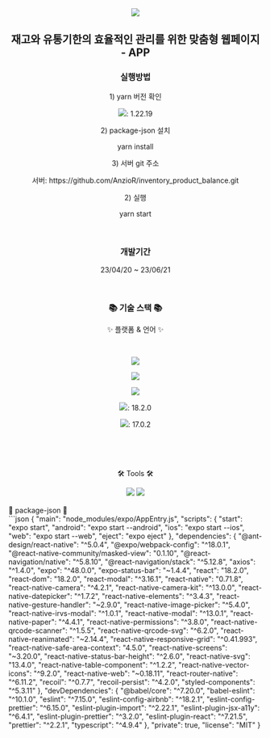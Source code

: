 <div align=center>
	<img src="https://capsule-render.vercel.app/api?type=waving&color=auto&height=200&section=header&text=[ssgInC%-KDT]%&fontSize=90" />	
</div>
<div  align=center>
	<h2>재고와 유통기한의 효율적인 관리를 위한 맞춤형 웹페이지 - APP </h2>
</div>

<div  align=center>
	<h3>실행방법</h3>
	<div>
		<p>1) yarn 버전 확인 </p>
		<p><img src="https://img.shields.io/badge/node.js-E34F26?style=flat&logo=node.js&logoColor=white" />: 1.22.19</p>
	</div>
	  <div class="callout">
	    <p>2) package-json 설치</p>
	    <p>yarn install</p>
	  </div>
	<div>
		<p>3) 서버 git 주소</p>
		<div>서버: https://github.com/AnzioR/inventory_product_balance.git</div>
	</div>
		  <div class="callout">
	    <p>2) 실행 </p>
	    <p>yarn start</p>
	  </div>
</div>
</br>
<div  align=center>
	<h3>개발기간</h3>
	<div class="callout">
	  <p> 23/04/20 ~ 23/06/21</p>
	</div>
</div>
</br>
<div align=center>
	<h3>📚 기술 스택 📚</h3>
	<p>✨ 플랫폼 & 언어 ✨</p>
</div>
</br>
<div align="center">
<!-- 	<img src="https://img.shields.io/badge/Java-007396?style=flat&logo=Conda-Forge&logoColor=white" /> -->
	<p><img src="https://img.shields.io/badge/HTML5-E34F26?style=flat&logo=HTML5&logoColor=white" /></p>
	<p><img src="https://img.shields.io/badge/CSS3-1572B6?style=flat&logo=CSS3&logoColor=white" /></p>
	<p><img src="https://img.shields.io/badge/JavaScript-F7DF1E?style=flat&logo=JavaScript&logoColor=white" /></p>
	<p><img src="https://img.shields.io/badge/React-0769AD?style=flat&logo=React&logoColor=white" />: 18.2.0</p>
		<p><img src="https://img.shields.io/badge/React-Native-0769AD?style=flat&logo=React&logoColor=white" />: 17.0.2</p>
<!-- 	<img src="https://img.shields.io/badge/jQuery-0769AD?style=flat&logo=jQuery&logoColor=white" /> -->
	<br>
<!-- 	<img src="https://img.shields.io/badge/Spring-6DB33F?style=flat&logo=Spring&logoColor=white" />
	<img src="https://img.shields.io/badge/Bootstrap-7952B3?style=flat&logo=Bootstrap&logoColor=white" />
	<img src="https://img.shields.io/badge/Selenium-43B02A?style=flat&logo=Selenium&logoColor=white" />
	<img src="https://img.shields.io/badge/Mybatis-000000?style=flat&logo=Fluentd&logoColor=white" /> -->
	<br>
<!-- 	<img src="https://img.shields.io/badge/Oracle%20SQL-F80000?style=flat&logo=Oracle&logoColor=white" />
	<img src="https://img.shields.io/badge/MySQL-4479A1?style=flat&logo=MySQL&logoColor=white" />
	<img src="https://img.shields.io/badge/MariaDB-003545?style=flat&logo=MariaDB&logoColor=white" />
	<img src="https://img.shields.io/badge/Linux-FCC624?style=flat&logo=Linux&logoColor=white" /> -->
</div>
<br>
<div align=center>
	<p>🛠 Tools 🛠</p>
</div>
<div align=center>
	<img src="https://img.shields.io/badge/Visual%20Studio%20Code-007ACC?style=flat&logo=VisualStudioCode&logoColor=white" />
	<img src="https://img.shields.io/badge/GitHub-181717?style=flat&logo=GitHub&logoColor=white" />
</div>
<br>

<!-- <div align=center>
	<h3> Browsers support </h3>
</div>
<div align=center>
	
| [<img src="https://raw.githubusercontent.com/alrra/browser-logos/master/src/firefox/firefox_48x48.png" alt="Firefox" width="24px" height="24px" />](http://gotbahn.github.io/browsers-support-badges/)</br>Firefox | [<img src="https://raw.githubusercontent.com/alrra/browser-logos/master/src/chrome/chrome_48x48.png" alt="Chrome" width="24px" height="24px" />](http://gotbahn.github.io/browsers-support-badges/)</br>Chrome |
| --------- | --------- |
| last 2 versions | last 2 versions |
</div> -->

<div> 🎁 package-json 🎁 </div>
```json
{
  "main": "node_modules/expo/AppEntry.js",
  "scripts": {
    "start": "expo start",
    "android": "expo start --android",
    "ios": "expo start --ios",
    "web": "expo start --web",
    "eject": "expo eject"
  },
  "dependencies": {
    "@ant-design/react-native": "^5.0.4",
    "@expo/webpack-config": "^18.0.1",
    "@react-native-community/masked-view": "0.1.10",
    "@react-navigation/native": "^5.8.10",
    "@react-navigation/stack": "^5.12.8",
    "axios": "^1.4.0",
    "expo": "^48.0.0",
    "expo-status-bar": "~1.4.4",
    "react": "18.2.0",
    "react-dom": "18.2.0",
    "react-modal": "^3.16.1",
    "react-native": "0.71.8",
    "react-native-camera": "^4.2.1",
    "react-native-camera-kit": "^13.0.0",
    "react-native-datepicker": "^1.7.2",
    "react-native-elements": "^3.4.3",
    "react-native-gesture-handler": "~2.9.0",
    "react-native-image-picker": "^5.4.0",
    "react-native-irvs-modal": "^1.0.1",
    "react-native-modal": "^13.0.1",
    "react-native-paper": "^4.4.1",
    "react-native-permissions": "^3.8.0",
    "react-native-qrcode-scanner": "^1.5.5",
    "react-native-qrcode-svg": "^6.2.0",
    "react-native-reanimated": "~2.14.4",
    "react-native-responsive-grid": "^0.41.993",
    "react-native-safe-area-context": "4.5.0",
    "react-native-screens": "~3.20.0",
    "react-native-status-bar-height": "^2.6.0",
    "react-native-svg": "13.4.0",
    "react-native-table-component": "^1.2.2",
    "react-native-vector-icons": "^9.2.0",
    "react-native-web": "~0.18.11",
    "react-router-native": "^6.11.2",
    "recoil": "^0.7.7",
    "recoil-persist": "^4.2.0",
    "styled-components": "^5.3.11"
  },
  "devDependencies": {
    "@babel/core": "^7.20.0",
    "babel-eslint": "^10.1.0",
    "eslint": "^7.15.0",
    "eslint-config-airbnb": "^18.2.1",
    "eslint-config-prettier": "^6.15.0",
    "eslint-plugin-import": "^2.22.1",
    "eslint-plugin-jsx-a11y": "^6.4.1",
    "eslint-plugin-prettier": "^3.2.0",
    "eslint-plugin-react": "^7.21.5",
    "prettier": "^2.2.1",
    "typescript": "^4.9.4"
  },
  "private": true,
  "license": "MIT"
}
